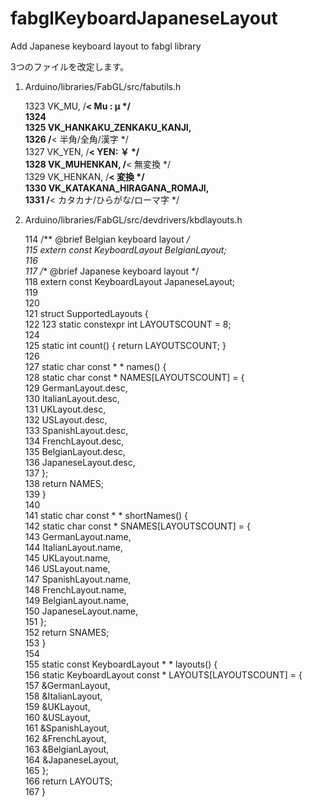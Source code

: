 # fabglKeyboardJapaneseLayout
Add Japanese keyboard layout to fabgl library

3つのファイルを改定します。

1. Arduino/libraries/FabGL/src/fabutils.h

	1323  VK_MU,              /**< Mu         : µ */  
	1324    
	1325  VK_HANKAKU_ZENKAKU_KANJI,  
	1326                      /**< 半角/全角/漢字 */  
	1327  VK_YEN,             /**< YEN: ￥ */  
	1328  VK_MUHENKAN,        /**< 無変換 */  
	1329  VK_HENKAN,          /**< 変換 */  
	1330  VK_KATAKANA_HIRAGANA_ROMAJI,  
	1331                      /**< カタカナ/ひらがな/ローマ字 */  
  
2. Arduino/libraries/FabGL/src/devdrivers/kbdlayouts.h

    114 /** @brief Belgian keyboard layout */  
    115 extern const KeyboardLayout BelgianLayout;  
    116  
    117 /** @brief Japanese keyboard layout */  
    118 extern const KeyboardLayout JapaneseLayout;  
    119  
    120  
    121 struct SupportedLayouts {  
    122 
    123 static constexpr int LAYOUTSCOUNT = 8;  
    124  
    125 static int count()               { return LAYOUTSCOUNT; }  
    126  
    127 static char const * * names() {  
    128   static char const * NAMES[LAYOUTSCOUNT] =  {  
    129       GermanLayout.desc,  
    130       ItalianLayout.desc,  
    131       UKLayout.desc,  
    132       USLayout.desc,  
    133       SpanishLayout.desc,  
    134       FrenchLayout.desc,  
    135       BelgianLayout.desc,  
    136       JapaneseLayout.desc,  
    137   };  
    138   return NAMES;  
    139 }  
    140  
    141 static char const * * shortNames() {  
    142   static char const * SNAMES[LAYOUTSCOUNT] = {  
    143       GermanLayout.name,  
    144       ItalianLayout.name,  
    145       UKLayout.name,  
    146       USLayout.name,  
    147       SpanishLayout.name,  
    148       FrenchLayout.name,  
    149       BelgianLayout.name,  
    150       JapaneseLayout.name,  
    151   };  
    152   return SNAMES;  
    153 }  
    154  
    155 static const KeyboardLayout * * layouts() {  
    156   static KeyboardLayout const * LAYOUTS[LAYOUTSCOUNT] = {  
    157       &GermanLayout,  
    158       &ItalianLayout,  
    159       &UKLayout,  
    160       &USLayout,  
    161       &SpanishLayout,  
    162       &FrenchLayout,  
    163       &BelgianLayout,  
    164       &JapaneseLayout,  
    165   };  
    166   return LAYOUTS;  
    167 }  
   
